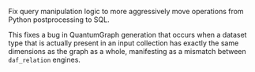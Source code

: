 Fix query manipulation logic to more aggressively move operations from Python postprocessing to SQL.

This fixes a bug in QuantumGraph generation that occurs when a dataset type that is actually present in an input collection has exactly the same dimensions as the graph as a whole, manifesting as a mismatch between `daf_relation` engines.

